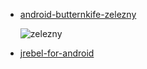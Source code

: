 * [android-butternkife-zelezny](https://github.com/avast/android-butterknife-zelezny)

  ![zelezny](https://github.com/avast/android-butterknife-zelezny/raw/master/img/zelezny_animated.gif)

* [jrebel-for-android](https://zeroturnaround.com/software/jrebel-for-android/)

